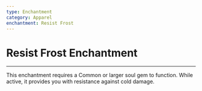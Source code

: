 ```yaml
---
type: Enchantment
category: Apparel
enchantment: Resist Frost
---
```

# Resist Frost Enchantment
---
This enchantment requires a Common or larger soul gem to function. While active, it provides you with resistance against cold damage.